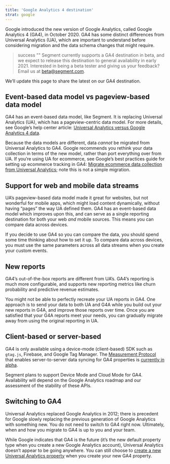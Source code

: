 ```yaml
---
title: 'Google Analytics 4 destination'
strat: google
---
```


Google introduced the new version of Google Analytics, called Google Analytics 4 (GA4), in October 2020. GA4 has some distinct differences from Universal Analytics (UA), which are important to understand before considering migration and the data schema changes that might require.

> success ""
> Segment currently supports a GA4 destination in beta, and we expect to release this destination to general availability in early 2021. Interested in being a beta tester and giving us your feedback? Email us at [beta@segment.com](mailto:beta@segment.com).

We’ll update this page to share the latest on our GA4 destination.

## Event-based data model vs pageview-based data model

GA4 has an event-based data model, like Segment. It is replacing Universal Analytics (UA), which has a pageview-centric data model. For more details, see Google’s help center article: [Universal Analytics versus Google Analytics 4 data](https://support.google.com/analytics/answer/9964640?hl=en).

Because the data models are different, data *cannot* be migrated from Universal Analytics to GA4. Google recommends you rethink your data collection in terms of the new model, rather than port everything over from UA. If you’re using UA for ecommerce, see Google’s best practices guide for setting up ecommerce tracking in GA4: [Migrate ecommerce data collection from Universal Analytics](https://support.google.com/analytics/answer/10119380?hl=en&ref_topic=10270831); note this is not a simple migration.


## Support for web and mobile data streams

UA’s pageview-based data model made it great for websites, but not wonderful for mobile apps, which might load content dynamically, without having “pages” the way UA defined them. GA4 has an event-based data model which improves upon this, and can serve as a single reporting destination for both your web *and* mobile sources. This means you can compare data across devices.

If you decide to use GA4 so you can compare the data, you should spend some time thinking about how to set it up. To compare data across devices, you must use the same parameters across all data streams when you create your custom events.


## New reports

GA4’s out-of-the-box reports are different from UA’s. GA4’s reporting is much more configurable, and supports new reporting metrics like churn probability and predictive revenue estimates.

You might not be able to perfectly recreate your UA reports in GA4. One approach is to send your data to both UA and G4A while you build out your new reports in G4A, and improve those reports over time. Once you are satisfied that your G4A reports meet your needs, you can gradually migrate away from using the original reporting in UA.


## Client-based or server-based

GA4 is only available using a device-mode (client-based) SDK  such as `gtag.js`, Firebase, and Google Tag Manager. The [Measurement Protocol](https://developers.google.com/analytics/devguides/collection/protocol/ga4/sending-events?client_type=gtag#send_an_event) that enables server-to-server data syncing for GA4 properties is [currently in alpha](https://developers.google.com/analytics/devguides/collection/protocol/ga4/sending-events?client_type=gtag#send_an_event).

Segment plans to support Device Mode and Cloud Mode for GA4. Availability will depend on the Google Analytics roadmap and our assessment of the stability of these APIs.

## Switching to GA4

Universal Analytics replaced Google Analytics in 2012; there is precedent for Google slowly replacing the previous generation of Google Analytics with something new. You do not need to switch to GA4 right now. Ultimately, when and how you migrate to GA4 is up to you and your team.

While Google indicates that GA4 is the future (it’s the new default property type when you create a new Google Analytics account), Universal Analytics doesn’t appear to be going anywhere. You can still choose to [create a new Universal Analytics property](https://support.google.com/analytics/answer/10269537) when you create your new GA4 property.
